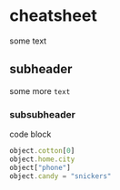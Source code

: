 # cheatsheet
some text
## subheader
some more `text`
### subsubheader
code block
```javascript
object.cotton[0]
object.home.city
object["phone"]
object.candy = "snickers"
```
